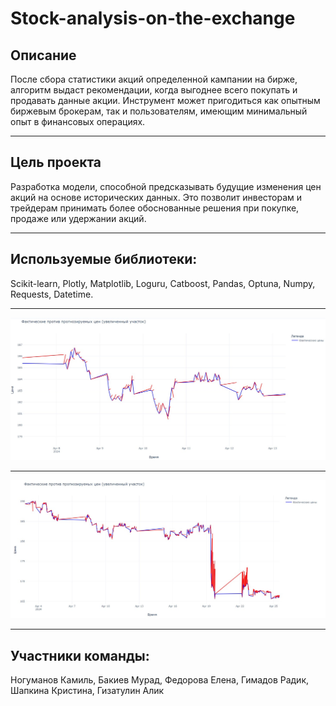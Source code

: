 # Stock-analysis-on-the-exchange
## **Описание**
После сбора статистики акций определенной кампании на бирже, алгоритм выдаст рекомендации, когда выгоднее всего покупать и продавать данные акции.
Инструмент может пригодиться как опытным биржевым брокерам, так и пользователям, имеющим минимальный опыт в финансовых операциях.
___

## Цель проекта
Разработка модели, способной предсказывать будущие изменения цен акций на основе исторических данных. 
Это позволит инвесторам и трейдерам принимать более обоснованные решения при покупке, продаже или удержании акций.
___

## Используемые библиотеки:
Scikit-learn, 
Plotly, 
Matplotlib, 
Loguru, 
Catboost, 
Pandas, 
Optuna, 
Numpy, 
Requests, 
Datetime.
___


![Image](newplot.jpg)
___

![Image](newplot1.jpg)

___

## **Участники команды:**
Ногуманов Камиль, Бакиев Мурад, Федорова Елена, Гимадов Радик, Шапкина Кристина, Гизатулин Алик
